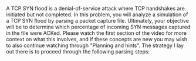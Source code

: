 A TCP SYN flood is a denial-of-service attack where TCP handshakes are initiated but not completed. In this problem, you will analyze a simulation of a TCP SYN flood by parsing a packet capture file. Ultimately, your objective will be to determine which percentage of incoming SYN messages captured in the file were ACKed. Please watch the first section of the video for more context on what this involves, and if these concepts are new you may wish to also continue watching through "Planning and hints". The strategy I lay out there is to proceed through the following parsing steps:
